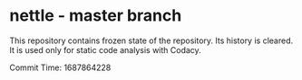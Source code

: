 # nettle - master branch

This repository contains frozen state of the repository.
Its history is cleared. It is used only for static code
analysis with Codacy.

Commit Time: 1687864228